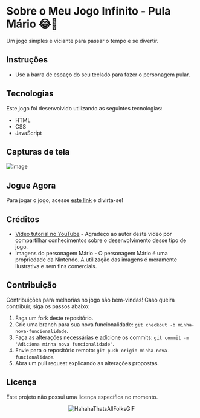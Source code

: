 # Sobre o Meu Jogo Infinito - Pula Mário 😂🤣

Um jogo simples e viciante para passar o tempo e se divertir.

## Instruções

- Use a barra de espaço do seu teclado para fazer o personagem pular.

## Tecnologias

Este jogo foi desenvolvido utilizando as seguintes tecnologias:

- HTML
- CSS
- JavaScript

## Capturas de tela

![image](https://github.com/CamiloACarvalho/CamiloACarvalho.github.io/assets/111397870/1fa63f53-c3b0-4c75-b756-055fba8ab36a)

## Jogue Agora

Para jogar o jogo, acesse [este link](https://camiloacarvalho.github.io/) e divirta-se!

## Créditos

- [Vídeo tutorial no YouTube]([https://www.youtube.com/exemplo](https://camiloacarvalho.github.io/)) - Agradeço ao autor deste vídeo por compartilhar conhecimentos sobre o desenvolvimento desse tipo de jogo.
- Imagens do personagem Mário - O personagem Mário é uma propriedade da Nintendo. A utilização das imagens é meramente ilustrativa e sem fins comerciais.

## Contribuição

Contribuições para melhorias no jogo são bem-vindas! Caso queira contribuir, siga os passos abaixo:

1. Faça um fork deste repositório.
2. Crie uma branch para sua nova funcionalidade: `git checkout -b minha-nova-funcionalidade`.
3. Faça as alterações necessárias e adicione os commits: `git commit -m 'Adiciona minha nova funcionalidade'`.
4. Envie para o repositório remoto: `git push origin minha-nova-funcionalidade`.
5. Abra um pull request explicando as alterações propostas.

## Licença

Este projeto não possui uma licença específica no momento. 


<div align="center">

![HahahaThatsAllFolksGIF](https://user-images.githubusercontent.com/111397870/191869320-5b743ca6-adb7-40fc-aeaf-f7a727cfd016.gif)
